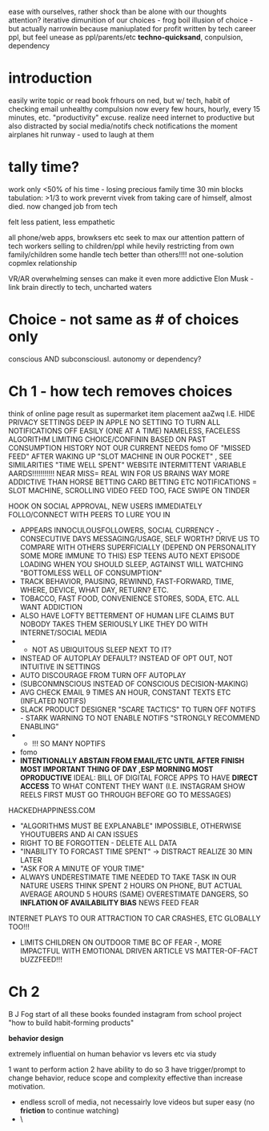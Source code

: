 ease with ourselves, rather shock than be alone with our thoughts
attention? iterative dimunition of our choices - frog boil
illusion of choice - but actually narrowin because maniuplated for profit
written by tech career ppl, but feel unease as ppl/parents/etc
**techno-quicksand**, conpulsion, dependency

# introduction
easily write topic or read book frhours on ned, but w/ tech, habit of checking email unhealthy compulsion
now every few hours, hourly, every 15 minutes, etc. "productivity" excuse.
realize need internet to productive but also distracted by social media/notifs
check notifications the moment airplanes hit runway - used to laugh at them

# tally time? 
work only <50% of his time - losing precious family time
	30 min blocks tabulation: >1/3 to work
prevernt vivek from taking care of himself, almost died. now changed job from tech

felt less patient, less empathetic

all phone/web apps, browksers etc seek to max our attention
pattern of tech workers selling to children/ppl while hevily restricting from own family/children
some handle tech better than others!!!! not one-solution  copmlex relationship

VR/AR overwhelming senses can make it even more addictive
Elon Musk - link brain directly to tech, uncharted waters

# Choice - not same as # of choices only
conscious AND subconsciousl.
autonomy or dependency?


# Ch 1 - how tech removes choices
think of online page result as supermarket item placement
	aaZwq  I.E. HIDE PRIVACY SETTINGS DEEP IN
APPLE NO SETTING TO TURN ALL NOTIFICATIONS OFF EASILY (ONE AT A TIME)
NAMELESS, FACELESS ALGORITHM LIMITING CHOICE/CONFININ BASED ON PAST CONSUMPTION HISTORY NOT OUR CURRENT NEEDS
fomo OF "MISSED  FEED" AFTER WAKING UP
"SLOT MACHINE IN OUR POCKET" , SEE SIMILARITIES
"TIME WELL SPENT" WEBSITE
INTERMITTENT VARIABLE AARDS!!!!!!!!!!!
NEAR MISS= REAL WIN FOR US BRAINS
WAY MORE ADDICTIVE THAN HORSE BETTING CARD BETTING ETC
NOTIFICATIONS = SLOT MACHINE, SCROLLING VIDEO FEED TOO, FACE SWIPE ON TINDER

HOOK ON SOCIAL APPROVAL, NEW USERS IMMEDIATELY FOLLO/CONNECT WITH PEERS TO LURE YOU IN
- APPEARS INNOCULOUSFOLLOWERS, SOCIAL CURRENCY
-, CONSECUTIVE DAYS MESSAGING/USAGE, SELF WORTH?
DRIVE US TO COMPARE WITH OTHERS SUPERFICIALLY (DEPEND ON PERSONALITY SOME MORE IMMUNE TO THIS)
ESP TEENS
AUTO NEXT EPISODE LOADING WHEN YOU SHOULD SLEEP, AGTAINST WILL WATCHING 
"BOTTOMLESS WELL OF CONSUMPTION"
- TRACK BEHAVIOR, PAUSING, REWINND, FAST-FORWARD, TIME, WHERE, DEVICE, WHAT DAY, RETURN? ETC.
- TOBACCO, FAST FOOD, CONVENIENCE STORES, SODA, ETC. ALL WANT ADDICTION
-  ALSO HAVE LOFTY BETTERMENT OF HUMAN LIFE CLAIMS BUT NOBODY TAKES THEM SERIOUSLY LIKE THEY DO WITH INTERNET/SOCIAL MEDIA
-  + NOT AS UBIQUITOUS  SLEEP NEXT TO IT?
- INSTEAD OF AUTOPLAY DEFAULT? INSTEAD OF OPT OUT, NOT INTUITIVE IN SETTINGS
- AUTO DISCOURAGE FROM TURN OFF AUTOPLAY
-  (SUBCONMNSCIOUS INSTEAD OF CONSCIOUS DECISION-MAKING)
- AVG CHECK EMAIL 9 TIMES AN HOUR, CONSTANT TEXTS ETC (INFLATED NOTIFS)
- SLACK PRODUCT DESIGNER "SCARE TACTICS" TO TURN OFF NOTIFS - STARK WARNING TO NOT ENABLE NOTIFS "STRONGLY RECOMMEND ENABLING"
- - !!! SO MANY NOPTIFS
- fomo
- **INTENTIONALLY ABSTAIN FROM EMAIL/ETC UNTIL AFTER FINISH MOST IMPORTANT THING OF DAY ,ESP MORNING MOST OPRODUCTIVE**
IDEAL: BILL OF DIGITAL FORCE APPS TO HAVE **DIRECT ACCESS** TO WHAT CONTENT THEY WANT (I.E. INSTAGRAM SHOW REELS FIRST MUST GO THROUGH BEFORE GO TO MESSAGES)

HACKEDHAPPINESS.COM
- "ALGORITHMS MUST BE EXPLANABLE" IMPOSSIBLE, OTHERWISE YHOUTUBERS AND AI CAN ISSUES
- RIGHT TO BE FORGOTTEN - DELETE ALL DATA
- "INABILITY TO FORCAST TIME SPENT" -> DISTRACT REALIZE 30 MIN LATER
-  "ASK FOR A MINUTE OF YOUR TIME"
- ALWAYS UNDERESTIMATE TIME NEEDED TO TAKE TASK IN OUR NATURE
USERS THINK SPENT 2 HOURS ON PHONE, BUT ACTUAL AVERAGE AROUND 5 HOURS (SAME)
OVERESTIMATE DANGERS, SO   **INFLATION OF AVAILABILITY BIAS** NEWS FEED FEAR

INTERNET PLAYS TO OUR ATTRACTION TO CAR CRASHES, ETC GLOBALLY TOO!!!
- LIMITS CHILDREN ON OUTDOOR TIME BC OF FEAR
-, MORE IMPACTFUL WITH EMOTIONAL DRIVEN ARTICLE VS MATTER-OF-FACT
 bUZZFEED!!!
 
 
 
 




# Ch 2
B J Fog start of all these books
founded instagram from school project
"how to build habit-forming products"

**behavior design**

extremely influential on human behavior vs levers etc via study

1 want to perform action
2 have ability to do so
3 have trigger/prompt
to change behavior, reduce scope and complexity effective than increase motivation. 
- endless scroll of media, not necessairly love videos but super easy (no **friction** to continue watching)
- \